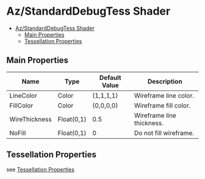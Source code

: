 # Az/StandardDebugTess Shader

- [Az/StandardDebugTess Shader](#azstandarddebugtess-shader)
  - [Main Properties](#main-properties)
  - [Tessellation Properties](#tessellation-properties)


## Main Properties
| Name          | Type       | Default Value | Description               |
| ------------- | ---------- | ------------- | ------------------------- |
| LineColor     | Color      | (1,1,1,1)     | Wireframe line color.     |
| FillColor     | Color      | (0,0,0,0)     | Wireframe fill color.     |
| WireThickness | Float(0,1) | 0.5           | Wireframe line thickness. |
| NoFill        | Float(0,1) | 0             | Do not fill wireframe.    |

## Tessellation Properties
see [Tessellation Properties](tessellation_properties.md)